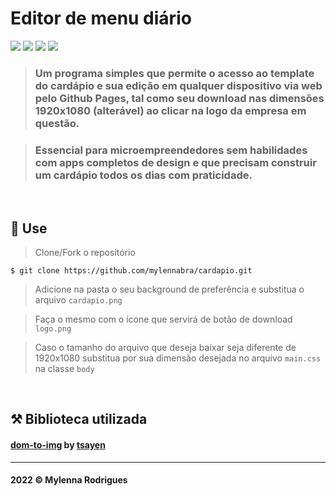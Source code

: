 # Editor de menu diário


![](https://img.shields.io/github/repo-size/mylennabra/cardapio?color=f24f00&style=flat-square)
![](https://img.shields.io/github/languages/count/mylennabra/cardapio?color=f24f00&style=flat-square)
![](https://img.shields.io/github/languages/top/mylennabra/cardapio?color=f24f00&style=flat-square)
![](https://img.shields.io/github/last-commit/mylennabra/cardapio?color=f24f00&style=flat-square)

> ### Um programa simples que permite o acesso ao template do cardápio e sua edição em qualquer dispositivo via web pelo Github Pages, tal como seu download nas dimensões 1920x1080 (alterável) ao clicar na logo da empresa em questão.

> ### Essencial para microempreendedores sem habilidades com apps completos de design e que precisam construir um cardápio todos os dias com praticidade.

<br>

## :low_brightness: Use
> Clone/Fork o repositório
```
$ git clone https://github.com/mylennabra/cardapio.git
```
> Adicione na pasta o seu background de preferência e substitua o arquivo ```cardapio.png```

> Faça o mesmo com o ícone que servirá de botão de download ```logo.png```

> Caso o tamanho do arquivo que deseja baixar seja diferente de 1920x1080 substitua por sua dimensão desejada no arquivo ```main.css``` na classe ```body```

<br>

## :hammer_and_pick: Biblioteca utilizada
 #### <a href="https://github.com/tsayen/dom-to-image">dom-to-img</a> by <a href="https://github.com/tsayen">tsayen</a>

<hr>

#### 2022 © Mylenna Rodrigues

